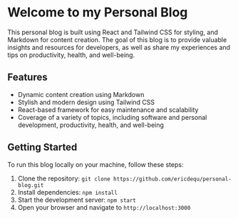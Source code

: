 # Welcome to my Personal Blog

This personal blog is built using React and Tailwind CSS for styling, and Markdown for content creation. The goal of this blog is to provide valuable insights and resources for developers, as well as share my experiences and tips on productivity, health, and well-being.

## Features

- Dynamic content creation using Markdown
- Stylish and modern design using Tailwind CSS
- React-based framework for easy maintenance and scalability
- Coverage of a variety of topics, including software and personal development, productivity, health, and well-being

## Getting Started

To run this blog locally on your machine, follow these steps:

1. Clone the repository: `git clone https://github.com/ericdequ/personal-blog.git`
2. Install dependencies: `npm install`
3. Start the development server: `npm start`
4. Open your browser and navigate to `http://localhost:3000`

